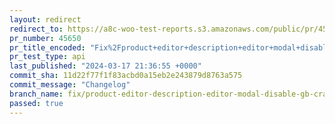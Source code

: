 ```yaml
---
layout: redirect
redirect_to: https://a8c-woo-test-reports.s3.amazonaws.com/public/pr/45650/api/index.html
pr_number: 45650
pr_title_encoded: "Fix%2Fproduct+editor+description+editor+modal+disable+gb+crash"
pr_test_type: api
last_published: "2024-03-17 21:36:55 +0000"
commit_sha: 11d22f77f1f83acbd0a15eb2e243879d8763a575
commit_message: "Changelog"
branch_name: fix/product-editor-description-editor-modal-disable-gb-crash
passed: true
---
```

